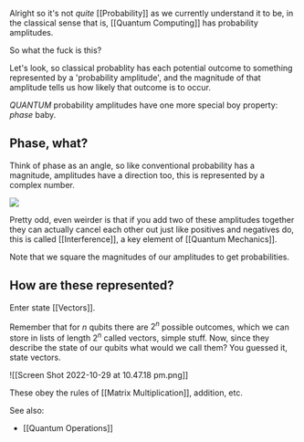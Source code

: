 Alright so it's not *quite* [[Probability]] as we currently understand it to be, in the classical sense that is, [[Quantum Computing]] has probability amplitudes.

So what the fuck is this?

Let's look, so classical probablity has each potential outcome to something represented by a 'probability amplitude', and the magnitude of that amplitude tells us how likely that outcome is to occur.

*QUANTUM* probability amplitudes have one more special boy property: *phase* baby.

## Phase, what?

Think of phase as an angle, so like conventional probability has a magnitude, amplitudes have a direction too, this is represented by a complex number.

![](https://learn.qiskit.org/content/intro/images/what-is/amp-vs-prob.svg)

Pretty odd, even weirder is that if you add two of these amplitudes together they can actually cancel each other out just like positives and negatives do, this is called [[Interference]], a key element of [[Quantum Mechanics]].

Note that we square the magnitudes of our amplitudes to get probabilities.

## How are these represented?

Enter state [[Vectors]].

Remember that for *n* qubits there are $2^n$ possible outcomes, which we can store in lists of length $2^n$ called vectors, simple stuff. Now, since they describe the state of our qubits what would we call them? You guessed it, state vectors.

![[Screen Shot 2022-10-29 at 10.47.18 pm.png]]

These obey the rules of [[Matrix Multiplication]], addition, etc. 


See also:
- [[Quantum Operations]]
